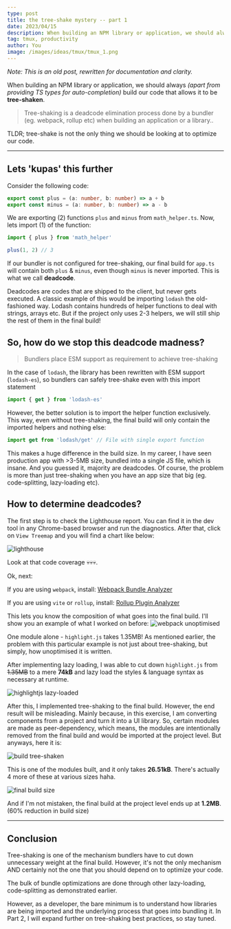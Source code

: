 ```yaml
---
type: post
title: the tree-shake mystery -- part 1
date: 2023/04/15
description: When building an NPM library or application, we should always build our code that allows it to be tree-shaken.
tag: tmux, productivity
author: You
image: /images/ideas/tmux/tmux_1.png
---
```


_Note: This is an old post, rewritten for documentation and clarity._

When building an NPM library or application, we should always _(apart from providing TS types for auto-completion)_ build our code that allows it to be **tree-shaken**.

> Tree-shaking is a deadcode elimination process done by a bundler (eg. webpack, rollup etc) when building an application or a library..

TLDR; tree-shake is not the only thing we should be looking at to optimize our code.

---

## Lets 'kupas' this further

Consider the following code:

```ts filename="math_helper.ts"
export const plus = (a: number, b: number) => a + b
export const minus = (a: number, b: number) => a - b
```

We are exporting (2) functions `plus` and `minus` from `math_helper.ts`. Now, lets import (1) of the function:

```ts filename="app.ts"
import { plus } from 'math_helper'

plus(1, 2) // 3
```

If our bundler is not configured for tree-shaking, our final build for `app.ts` will contain both `plus` & `minus`, even though `minus` is never imported. This is what we call **deadcode**.

Deadcodes are codes that are shipped to the client, but never gets executed. A classic example of this would be importing `lodash` the old-fashioned way. Lodash contains hundreds of helper functions to deal with strings, arrays etc. But if the project only uses 2-3 helpers, we will still ship the rest of them in the final build!

## So, how do we stop this deadcode madness?

> Bundlers place ESM support as requirement to achieve tree-shaking

In the case of `lodash`, the library has been rewritten with ESM support (`lodash-es`), so bundlers can safely tree-shake even with this import statement

```ts
import { get } from 'lodash-es'
```

However, the better solution is to import the helper function exclusively. This way, even without tree-shaking, the final build will only contain the imported helpers and nothing else:

```ts
import get from 'lodash/get' // File with single export function
```

This makes a huge difference in the build size. In my career, I have seen production app with >3-5MB size, bundled into a single JS file, which is insane. And you guessed it, majority are deadcodes. Of course, the problem is more than just tree-shaking when you have an app size that big (eg. code-splitting, lazy-loading etc).

## How to determine deadcodes?

The first step is to check the Lighthouse report. You can find it in the dev tool in any Chrome-based browser and run the diagnostics. After that, click on `View Treemap` and you will find a chart like below:

![lighthouse](/images/ideas/treeshake/webpack_0.png)

Look at that code coverage 💀💀💀.

Ok, next:

If you are using `webpack`, install: [Webpack Bundle Analyzer](https://www.npmjs.com/package/webpack-bundle-analyzer)

If you are using `vite` or `rollup`, install: [Rollup Plugin Analyzer](https://www.npmjs.com/package/rollup-plugin-visualizer)

This lets you know the composition of what goes into the final build. I'll show you an example of what I worked on before:
![webpack unoptimised](/images/ideas/treeshake/webpack_1.png)

One module alone - `highlight.js` takes 1.35MB! As mentioned earlier, the problem with this particular example is not just about tree-shaking, but simply, how unoptimised it is written.

After implementing lazy loading, I was able to cut down `highlight.js` from ~~1.35MB~~ to a mere **74kB** and lazy load the styles & language syntax as necessary at runtime.

![highlightjs lazy-loaded](/images/ideas/treeshake/webpack_2.png)

After this, I implemented tree-shaking to the final build. However, the end result will be misleading. Mainly because, in this exercise, I am converting components from a project and turn it into a UI library. So, certain modules are made as peer-dependency, which means, the modules are intentionally removed from the final build and would be imported at the project level. But anyways, here it is:

![build tree-shaken](/images/ideas/treeshake/webpack_3.png)

This is one of the modules built, and it only takes **26.51kB**. There's actually 4 more of these at various sizes haha.

![final build size](/images/ideas/treeshake/webpack_4.png)

And if I'm not mistaken, the final build at the project level ends up at **1.2MB**. (60% reduction in build size)

---

## Conclusion

Tree-shaking is one of the mechanism bundlers have to cut down unnecessary weight at the final build. However, it's not the only mechanism AND certainly not the one that you should depend on to optimize your code.

The bulk of bundle optimizations are done through other lazy-loading, code-splitting as demonstrated earlier.

However, as a developer, the bare minimum is to understand how libraries are being imported and the underlying process that goes into bundling it. In Part 2, I will expand further on tree-shaking best practices, so stay tuned.
